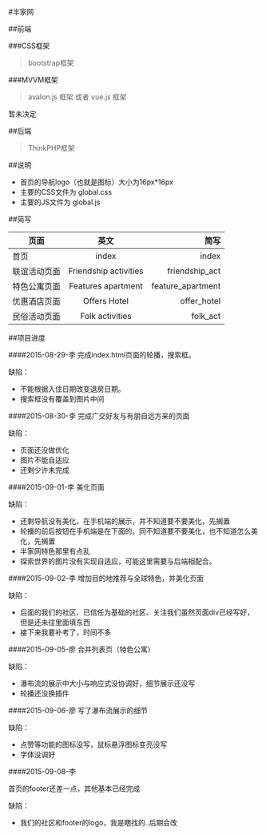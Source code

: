 #半家网

##前端

###CSS框架
>bootstrap框架

###MVVM框架
>avalon.js 框架 或者 vue.js 框架

暂未决定

##后端

>ThinkPHP框架

##说明

* 首页的导航logo（也就是图标）大小为16px*16px
* 主要的CSS文件为 global.css
* 主要的JS文件为 global.js 

##简写

|页面         | 英文                  |  简写              |
|-------------|:---------------------:|-------------------:|
|首页         | index                 |  index             |
|联谊活动页面 | Friendship activities |  friendship_act    |
|特色公寓页面 | Features apartment    |  feature_apartment |
|优惠酒店页面 | Offers Hotel          |  offer_hotel       |
|民俗活动页面 | Folk activities       |  folk_act          |

##项目进度

####2015-08-29-李
完成index.html页面的轮播，搜索框。

缺陷：

* 不能根据入住日期改变退房日期。
* 搜索框没有覆盖到图片中间

####2015-08-30-李
完成广交好友与有朋自远方来的页面

缺陷：

* 页面还没做优化
* 图片不能自适应
* 还剩少许未完成

####2015-09-01-李
美化页面

缺陷：

* 还剩导航没有美化，在手机端的展示，并不知道要不要美化，先搁置
* 轮播的前后按钮在手机端是在下面的，同不知道要不要美化，也不知道怎么美化，先搁置
* 半家网特色那里有点乱
* 探索世界的图片没有实现自适应，可能这里需要与后端相配合。

####2015-09-02-李
增加目的地推荐与全球特色，并美化页面

缺陷：

* 后面的我们的社区、已信任为基础的社区、关注我们虽然页面div已经写好，但是还未往里面填东西
* 接下来我要补考了，时间不多

####2015-09-05-廖
合并列表页（特色公寓）


缺陷：

* 瀑布流的展示中大小与响应式没协调好，细节展示还没写
* 轮播还没换插件

####2015-09-06-廖
写了瀑布流展示的细节

缺陷：

* 点赞等功能的图标没写，鼠标悬浮图标变亮没写
* 字体没调好

####2015-09-08-李

首页的footer还差一点，其他基本已经完成

缺陷：

* 我们的社区和footer的logo，我是瞎找的..后期会改
